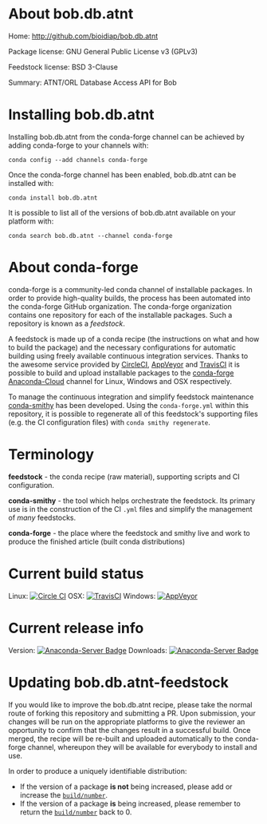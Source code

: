 About bob.db.atnt
=================

Home: http://github.com/bioidiap/bob.db.atnt

Package license: GNU General Public License v3 (GPLv3)

Feedstock license: BSD 3-Clause

Summary: ATNT/ORL Database Access API for Bob



Installing bob.db.atnt
======================

Installing bob.db.atnt from the conda-forge channel can be achieved by adding conda-forge to your channels with:

```
conda config --add channels conda-forge
```

Once the conda-forge channel has been enabled, bob.db.atnt can be installed with:

```
conda install bob.db.atnt
```

It is possible to list all of the versions of bob.db.atnt available on your platform with:

```
conda search bob.db.atnt --channel conda-forge
```


About conda-forge
=================

conda-forge is a community-led conda channel of installable packages.
In order to provide high-quality builds, the process has been automated into the
conda-forge GitHub organization. The conda-forge organization contains one repository 
for each of the installable packages. Such a repository is known as a *feedstock*.

A feedstock is made up of a conda recipe (the instructions on what and how to build
the package) and the necessary configurations for automatic building using freely
available continuous integration services. Thanks to the awesome service provided by
[CircleCI](https://circleci.com/), [AppVeyor](http://www.appveyor.com/)
and [TravisCI](https://travis-ci.org/) it is possible to build and upload installable
packages to the [conda-forge](https://anaconda.org/conda-forge)
[Anaconda-Cloud](http://docs.anaconda.org/) channel for Linux, Windows and OSX respectively.

To manage the continuous integration and simplify feedstock maintenance
[conda-smithy](http://github.com/conda-forge/conda-smithy) has been developed.
Using the ``conda-forge.yml`` within this repository, it is possible to regenerate all of
this feedstock's supporting files (e.g. the CI configuration files) with ``conda smithy regenerate``.


Terminology
===========

**feedstock** - the conda recipe (raw material), supporting scripts and CI configuration.

**conda-smithy** - the tool which helps orchestrate the feedstock.
                   Its primary use is in the construction of the CI ``.yml`` files
                   and simplify the management of *many* feedstocks.

**conda-forge** - the place where the feedstock and smithy live and work to
                  produce the finished article (built conda distributions)

Current build status
====================
Linux: [![Circle CI](https://circleci.com/gh/conda-forge/bob.db.atnt-feedstock.svg?style=svg)](https://circleci.com/gh/conda-forge/bob.db.atnt-feedstock)
OSX: [![TravisCI](https://travis-ci.org/conda-forge/bob.db.atnt-feedstock.svg?branch=master)](https://travis-ci.org/conda-forge/bob.db.atnt-feedstock) 
Windows: [![AppVeyor](https://ci.appveyor.com/api/projects/status/github/conda-forge/bob.db.atnt-feedstock?svg=True)](https://ci.appveyor.com/project/conda-forge/bob.db.atnt-feedstock/branch/master)

Current release info
====================
Version: [![Anaconda-Server Badge](https://anaconda.org/conda-forge/bob.db.atnt/badges/version.svg)](https://anaconda.org/conda-forge/bob.db.atnt)
Downloads: [![Anaconda-Server Badge](https://anaconda.org/conda-forge/bob.db.atnt/badges/downloads.svg)](https://anaconda.org/conda-forge/bob.db.atnt)


Updating bob.db.atnt-feedstock
==============================

If you would like to improve the bob.db.atnt recipe, please take the normal
route of forking this repository and submitting a PR. Upon submission, your changes will
be run on the appropriate platforms to give the reviewer an opportunity to confirm that the
changes result in a successful build. Once merged, the recipe will be re-built and uploaded
automatically to the conda-forge channel, whereupon they will be available for everybody to
install and use.

In order to produce a uniquely identifiable distribution:
 * If the version of a package **is not** being increased, please add or increase
   the [``build/number``](http://conda.pydata.org/docs/building/meta-yaml.html#build-number-and-string). 
 * If the version of a package **is** being increased, please remember to return
   the [``build/number``](http://conda.pydata.org/docs/building/meta-yaml.html#build-number-and-string)
   back to 0.

